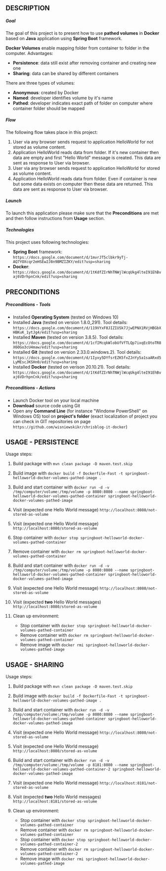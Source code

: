 DESCRIPTION
-----------

##### Goal
The goal of this project is to present how to use **pathed volumes** in **Docker** based on **Java** application using **Spring Boot** framework.

**Docker Volumes** enable mapping folder from container to folder in the computer. Advantages:
* **Persistence**: data still exist after removing container and creating new one
* **Sharing**: data can be shared by different containers

There are three types of volumes:
* **Anonymous**: created by Docker
* **Named**: developer identifies volume by it's name
* **Pathed**: developer indicates exact path of folder on computer where container folder should be mapped

##### Flow
The following flow takes place in this project:
1. User via any browser sends request to application HelloWorld for not stored as volume content.
1. Application HelloWorld reads data from folder. If it's new container then data are empty and first "Hello World" message is created. This data are sent as response to User via browser.
1. User via any browser sends request to application HelloWorld for stored as volume content.
1. Application HelloWorld reads data from folder. Even if container is new but some data exists on computer then these data are returned. This data are sent as response to User via browser.

##### Launch
To launch this application please make sure that the **Preconditions** are met and then follow instructions from **Usage** section.

##### Technologies
This project uses following technologies:
* **Spring Boot** framework: `https://docs.google.com/document/d/1mvrJT5clbkr9yTj-AQ7YOXcqr2eHSEw2J8n9BMZIZKY/edit?usp=sharing`
* **Docker**: `https://docs.google.com/document/d/1tKdfZIrNhTNWjlWcqUkg4lteI91EhBvaj6VDrhpnCnk/edit?usp=sharing`


PRECONDITIONS
-------------
##### Preconditions - Tools
* Installed **Operating System** (tested on Windows 10)
* Installed **Java** (tested on version 1.8.0_291). Tool details: `https://docs.google.com/document/d/119VYxF8JIZIUSk7JjwEPNX1RVjHBGbXHBKuK_1ytJg4/edit?usp=sharing`
* Installed **Maven** (tested on version 3.8.5). Tool details: `https://docs.google.com/document/d/1cfIMcqkWlobUfVfTLQp7ixqEcOtoTR8X6OGo3cU4maw/edit?usp=sharing`
* Installed **Git** (tested on version 2.33.0.windows.2). Tool details: `https://docs.google.com/document/d/1Iyxy5DYfsrEZK5fxZJnYy5a1saARxd5LyMEscJKSHn0/edit?usp=sharing`
* Installed **Docker** (tested on verison 20.10.21). Tool details: `https://docs.google.com/document/d/1tKdfZIrNhTNWjlWcqUkg4lteI91EhBvaj6VDrhpnCnk/edit?usp=sharing`

##### Preconditions - Actions
* Launch Docker tool on your local machine
* **Download** source code using Git 
* Open any **Command Line** (for instance "Windonw PowerShell" on Windows OS) tool on **project's folder** (exact localization of project you can check in GIT repositories on page `https://github.com/wisniewskikr/chrisblog-it-docker`)


USAGE - PERSISTENCE
-------------------

Usage steps:
1. Build package with `mvn clean package -D maven.test.skip`
1. Build image with `docker build -f Dockerfile-Fast -t springboot-helloworld-docker-volumes-pathed-image .`
1. Build and start container with `docker run -d -v /tmp/computer/volume:/tmp/volume -p 8080:8080 --name springboot-helloworld-docker-volumes-pathed-container springboot-helloworld-docker-volumes-pathed-image`
1. Visit (expected one Hello World message) `http://localhost:8080/not-stored-as-volume`
1. Visit (expected one Hello World message) `http://localhost:8080/stored-as-volume`
1. Stop container with `docker stop springboot-helloworld-docker-volumes-pathed-container`
1. Remove container with `docker rm springboot-helloworld-docker-volumes-pathed-container`
1. Build and start container with `docker run -d -v /tmp/computer/volume:/tmp/volume -p 8080:8080 --name springboot-helloworld-docker-volumes-pathed-container springboot-helloworld-docker-volumes-pathed-image`
1. Visit (expected one Hello World message) `http://localhost:8080/not-stored-as-volume`
1. Visit (expected **two** Hello World messages) `http://localhost:8080/stored-as-volume`
1. Clean up environment:

    * Stop container with `docker stop springboot-helloworld-docker-volumes-pathed-container`
    * Remove container with `docker rm springboot-helloworld-docker-volumes-pathed-container`
    * Remove image with `docker rmi springboot-helloworld-docker-volumes-pathed-image`


USAGE - SHARING
---------------

Usage steps:
1. Build package with `mvn clean package -D maven.test.skip`
1. Build image with `docker build -f Dockerfile-Fast -t springboot-helloworld-docker-volumes-pathed-image .`
1. Build and start container with `docker run -d -v /tmp/computer/volume:/tmp/volume -p 8080:8080 --name springboot-helloworld-docker-volumes-pathed-container springboot-helloworld-docker-volumes-pathed-image`
1. Visit (expected one Hello World message) `http://localhost:8080/not-stored-as-volume`
1. Visit (expected one Hello World message) `http://localhost:8080/stored-as-volume`
1. Build and start container with `docker run -d -v /tmp/computer/volume:/tmp/volume -p 8181:8080 --name springboot-helloworld-docker-volumes-pathed-container-2 springboot-helloworld-docker-volumes-pathed-image`
1. Visit (expected one Hello World message) `http://localhost:8181/not-stored-as-volume`
1. Visit (expected **two** Hello World messages) `http://localhost:8181/stored-as-volume`
1. Clean up environment:

    * Stop container with `docker stop springboot-helloworld-docker-volumes-pathed-container`
    * Remove container with `docker rm springboot-helloworld-docker-volumes-pathed-container`
    * Stop container with `docker stop springboot-helloworld-docker-volumes-pathed-container-2`
    * Remove container with `docker rm springboot-helloworld-docker-volumes-pathed-container-2`
    * Remove image with `docker rmi springboot-helloworld-docker-volumes-pathed-image`